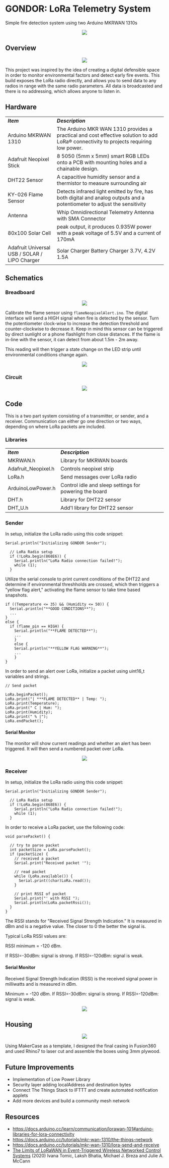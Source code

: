 # GONDOR: LoRa Telemetry System
Simple fire detection system using two Arduino MKRWAN 1310s

<p align="center">
  <img src="/assets/images/finishedDevices.jpg">
</p>

## Overview
<p align="center">
  <img src="/assets/images/defensibleSpace.PNG">
</p>

This project was inspired by the idea of creating a digital defensible space in order to monitor environmental factors and detect early fire events. This build exposes the LoRa radio directly, and allows you to send data to any radios in range with the same radio parameters. All data is broadcasted and there is no addressing, which allows anyone to listen in.

## Hardware 

|     |     |  
| --- | --- | 
| _***Item***_ | _***Description***_ | 
| Arduino MKRWAN 1310 | The Arduino MKR WAN 1310 provides a practical and cost effective solution to add LoRa® connectivity to projects requiring low power.  | 
| Adafruit Neopixel Stick |  8 5050 (5mm x 5mm) smart RGB LEDs onto a PCB with mounting holes and a chainable design. | 
| DHT22 Sensor | A capacitive humidity sensor and a thermistor to measure surrounding air |
| KY-026 Flame Sensor |  Detects infrared light emitted by fire, has both digital and analog outputs and a potentiometer to adjust the sensitivity |
| Antenna | Whip Omnidirectional Telemetry Antenna with SMA Connector |
| 80x100 Solar Cell | peak output, it produces 0.935W power with a peak voltage of 5.5V and a current of 170mA |
| Adafruit Universal USB / SOLAR / LIPO Charger | Solar Charger Battery Charger 3.7V, 4.2V 1.5A |

## Schematics
### Breadboard 
<p align="center">
  <img src="/assets/fritzing/Fritzing_LoRaSender.PNG">
</p>

Calibrate the flame sensor using ```flameNeopixelAlert.ino```. The digital interface will send a HIGH signal when fire is detected by the sensor. Turn the potentiometer clock-wise to increase the detection threshold and counter-clockwise to decrease it. Keep in mind this sensor can be triggered by direct sunlight or a phone flashlight from close distances. If the flame is in-line with the sensor, it can detect from about 1.5m - 2m away.

This reading will then trigger a state change on the LED strip until environmental conditions change again.

<p align="center">
  <img src="/assets/images/alertStates.PNG">
</p>

### Circuit 

<p align="center">
  <img src="/assets/fritzing/schematicFritzing.PNG">
</p>


## Code
This is a two part system consisting of a transmitter, or sender, and a receiver. Communication can either go one direction or two ways, depending on where LoRa packets are included. 
### Libraries
|     |     |  
| --- | --- | 
| _***Item***_ | _***Description***_ | 
| MKRWAN.h | Library for MKRWAN boards  | 
| Adafruit_Neopixel.h | Controls neopixel strip | 
| LoRa.h |  Send messages over LoRa radio |
| ArduinoLowPower.h | Control idle and sleep settings for powering the board |
| DHT.h | Library for DHT22 sensor |
| DHT_U.h | Add'l library for DHT22 sensor |

### Sender
In setup, initialize the LoRa radio using this code snippet:
```
Serial.println("Initializing GONDOR Sender");

  // LoRa Radio setup
  if (!LoRa.begin(868E6)) {
    Serial.println("LoRa Radio connection failed!");
    while (1);
  }
  ```
Utilize the serial console to print current conditions of the DHT22 and determine if environmental threshholds are crossed, which then triggers a "yellow flag alert," activating the flame sensor to take time based snapshots.

```
if ((Temperature <= 35) && (Humidity <= 50)) {
  Serial.println("**GOOD CONDITIONS**");
  ...
}
else {
  if (flame_pin == HIGH) {
    Serial.println("**FLAME DETECTED**");
    ...
    }
    else {
    Serial.println("**YELLOW FLAG WARNING**");
    ...
    }
}
```
In order to send an alert over LoRa, initialize a packet using uint16_t variables and strings.

```
// Send packet

LoRa.beginPacket();
LoRa.print("| ***FLAME DETECTED** | Temp: ");
LoRa.print(Temperature);
LoRa.print(" C | Hum: ");
LoRa.print(Humidity);
LoRa.print(" % |");
LoRa.endPacket();
```
#### Serial Monitor
The monitor will show current readings and whether an alert has been triggered. It will then send a numbered packet over LoRa.

<p align="center">
  <img src="/assets/images/Sender_Console.PNG">
</p>

### Receiver
In setup, initialize the LoRa radio using this code snippet:
```
Serial.println("Initializing GONDOR Sender");

  // LoRa Radio setup
  if (!LoRa.begin(868E6)) {
    Serial.println("LoRa Radio connection failed!");
    while (1);
  }
  ```
In order to receive a LoRa packet, use the following code:

```
void parsePacket() {

  // try to parse packet
  int packetSize = LoRa.parsePacket();
  if (packetSize) {
    // received a packet
    Serial.print("Received packet '");

    // read packet
    while (LoRa.available()) {
      Serial.print((char)LoRa.read());
    }

    // print RSSI of packet
    Serial.print("' with RSSI ");
    Serial.println(LoRa.packetRssi());
  }
}
```
The RSSI stands for "Received Signal Strength Indication." It is measured in dBm and is a negative value.
The closer to 0 the better the signal is.

Typical LoRa RSSI values are:

RSSI minimum = -120 dBm.

If RSSI=-30dBm: signal is strong.
If RSSI=-120dBm: signal is weak.

#### Serial Monitor
Received Signal Strength Indication (RSSI) is the received signal power in milliwatts and is measured in dBm.

Minimum = -120 dBm. If RSSI=-30dBm: signal is strong. If RSSI=-120dBm: signal is weak.

<p align="center">
  <img src="/assets/images/Receiver_Console.PNG">
</p>



## Housing
<p align="center">
  <img src="/assets/images/fusion360_boxEnclosure.PNG">
</p>
Using MakerCase as a template, I designed the final casing in Fusion360 and used Rhino7 to laser cut and assemble the boxes using 3mm plywood.


## Future Improvements

- Implementation of Low Power Library 
- Security layer adding localAddress and destination bytes
- Connect The Things Stack to IFTTT and create automated notification applets 
- Add more devices and build a community mesh network

## Resources

- https://docs.arduino.cc/learn/communication/lorawan-101#arduino-libraries-for-lora-connectivity
- https://docs.arduino.cc/tutorials/mkr-wan-1310/the-things-network
- https://docs.arduino.cc/tutorials/mkr-wan-1310/lora-send-and-receive
- [The Limits of LoRaWAN in Event-Triggered Wireless Networked Control Systems](https://arxiv.org/pdf/2002.01472.pdf) (2020) Ivana Tomic, Laksh Bhatia, Michael J. Breza and Julie A. McCann
